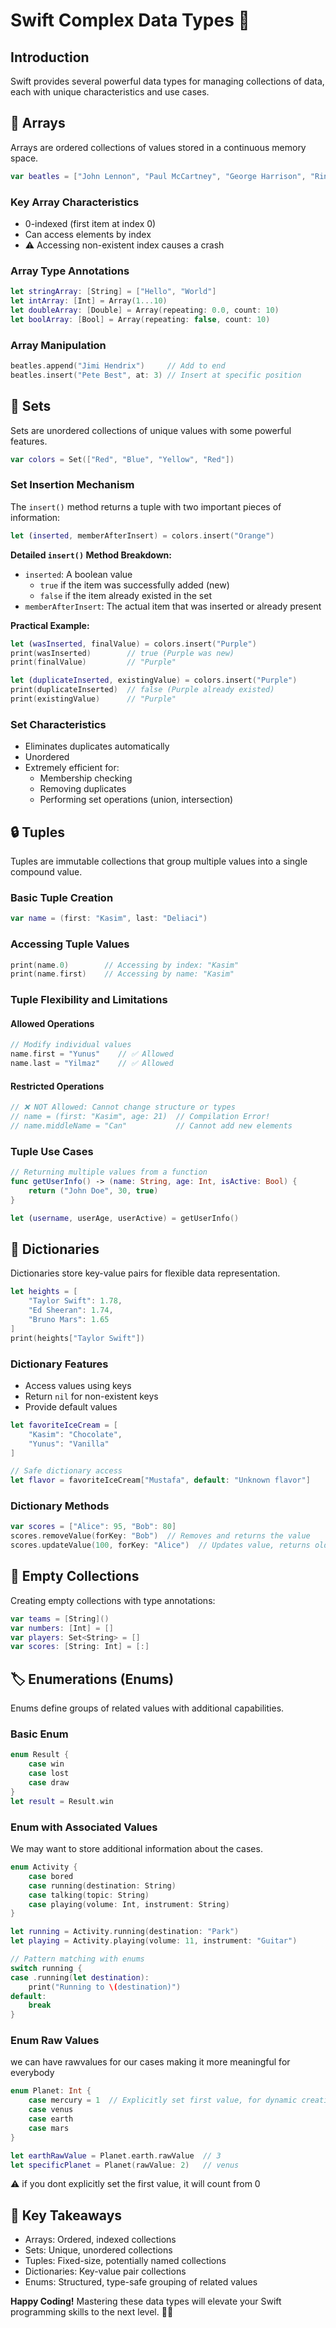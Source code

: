 # Swift Complex Data Types 🚀

## Introduction
Swift provides several powerful data types for managing collections of data, each with unique characteristics and use cases.

## 📝 Arrays
Arrays are ordered collections of values stored in a continuous memory space.

```swift
var beatles = ["John Lennon", "Paul McCartney", "George Harrison", "Ringo Starr"]
```

### Key Array Characteristics
- 0-indexed (first item at index 0)
- Can access elements by index
- ⚠️ Accessing non-existent index causes a crash

### Array Type Annotations
```swift
let stringArray: [String] = ["Hello", "World"]
let intArray: [Int] = Array(1...10)
let doubleArray: [Double] = Array(repeating: 0.0, count: 10)
let boolArray: [Bool] = Array(repeating: false, count: 10)
```

### Array Manipulation
```swift
beatles.append("Jimi Hendrix")     // Add to end
beatles.insert("Pete Best", at: 3) // Insert at specific position
```

## 🧰 Sets
Sets are unordered collections of unique values with some powerful features.

```swift
var colors = Set(["Red", "Blue", "Yellow", "Red"])
```

### Set Insertion Mechanism
The `insert()` method returns a tuple with two important pieces of information:

```swift
let (inserted, memberAfterInsert) = colors.insert("Orange")
```

**Detailed `insert()` Method Breakdown:**
- `inserted`: A boolean value 
  - `true` if the item was successfully added (new)
  - `false` if the item already existed in the set
- `memberAfterInsert`: The actual item that was inserted or already present

**Practical Example:**
```swift
let (wasInserted, finalValue) = colors.insert("Purple")
print(wasInserted)        // true (Purple was new)
print(finalValue)         // "Purple"

let (duplicateInserted, existingValue) = colors.insert("Purple")
print(duplicateInserted)  // false (Purple already existed)
print(existingValue)      // "Purple"
```

### Set Characteristics
- Eliminates duplicates automatically
- Unordered
- Extremely efficient for:
  - Membership checking
  - Removing duplicates
  - Performing set operations (union, intersection)

## 🔒 Tuples
Tuples are immutable collections that group multiple values into a single compound value.

### Basic Tuple Creation
```swift
var name = (first: "Kasim", last: "Deliaci")
```

### Accessing Tuple Values
```swift
print(name.0)        // Accessing by index: "Kasim"
print(name.first)    // Accessing by name: "Kasim"
```

### Tuple Flexibility and Limitations

#### Allowed Operations
```swift
// Modify individual values
name.first = "Yunus"    // ✅ Allowed
name.last = "Yilmaz"    // ✅ Allowed
```

#### Restricted Operations
```swift
// ❌ NOT Allowed: Cannot change structure or types
// name = (first: "Kasim", age: 21)  // Compilation Error!
// name.middleName = "Can"           // Cannot add new elements
```

### Tuple Use Cases
```swift
// Returning multiple values from a function
func getUserInfo() -> (name: String, age: Int, isActive: Bool) {
    return ("John Doe", 30, true)
}

let (username, userAge, userActive) = getUserInfo()
```

## 📖 Dictionaries
Dictionaries store key-value pairs for flexible data representation.

```swift
let heights = [
    "Taylor Swift": 1.78,
    "Ed Sheeran": 1.74,
    "Bruno Mars": 1.65
]
print(heights["Taylor Swift"])
```

### Dictionary Features
- Access values using keys
- Return `nil` for non-existent keys
- Provide default values

```swift
let favoriteIceCream = [
    "Kasim": "Chocolate",
    "Yunus": "Vanilla"
]

// Safe dictionary access
let flavor = favoriteIceCream["Mustafa", default: "Unknown flavor"]
```

### Dictionary Methods
```swift
var scores = ["Alice": 95, "Bob": 80]
scores.removeValue(forKey: "Bob")  // Removes and returns the value
scores.updateValue(100, forKey: "Alice")  // Updates value, returns old value
```

## 🌈 Empty Collections
Creating empty collections with type annotations:

```swift
var teams = [String]()
var numbers: [Int] = []
var players: Set<String> = []
var scores: [String: Int] = [:]
```

## 🏷️ Enumerations (Enums)
Enums define groups of related values with additional capabilities.

### Basic Enum
```swift
enum Result {
    case win
    case lost
    case draw
}
let result = Result.win
```

### Enum with Associated Values
We may want to store additional information about the cases.
```swift
enum Activity {
    case bored
    case running(destination: String)
    case talking(topic: String)
    case playing(volume: Int, instrument: String)
}

let running = Activity.running(destination: "Park")
let playing = Activity.playing(volume: 11, instrument: "Guitar")

// Pattern matching with enums
switch running {
case .running(let destination):
    print("Running to \(destination)")
default:
    break
}
```

### Enum Raw Values
we can have rawvalues for our cases making it more meaningful for everybody
```swift
enum Planet: Int {
    case mercury = 1  // Explicitly set first value, for dynamic creation
    case venus
    case earth
    case mars
}

let earthRawValue = Planet.earth.rawValue  // 3
let specificPlanet = Planet(rawValue: 2)   // venus
```
⚠️ if you dont explicitly set the first value, it will count from 0

## 🚀 Key Takeaways
- Arrays: Ordered, indexed collections
- Sets: Unique, unordered collections
- Tuples: Fixed-size, potentially named collections
- Dictionaries: Key-value pair collections
- Enums: Structured, type-safe grouping of related values


**Happy Coding!** Mastering these data types will elevate your Swift programming skills to the next level. 🍏📱
